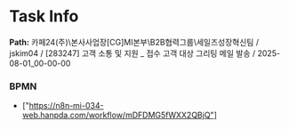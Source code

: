# Task Info

**Path:** 카페24(주)\본사사업장\[CG]MI본부\B2B협력그룹\세일즈성장혁신팀 / jskim04 / [283247] 고객 소통 및 지원 _ 접수 고객 대상 그리팅 메일 발송 / 2025-08-01_00-00-00

### BPMN
- ["https://n8n-mi-034-web.hanpda.com/workflow/mDFDMG5fWXX2QBjQ"]

